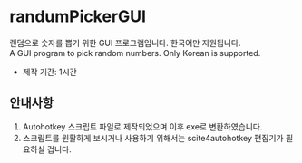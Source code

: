 # randumPickerGUI
랜덤으로 숫자를 뽑기 위한 GUI 프로그램입니다. 한국어만 지원됩니다.  
A GUI program to pick random numbers. Only Korean is supported.

- 제작 기간: 1시간

## 안내사항
1. Autohotkey 스크립트 파일로 제작되었으며 이후 exe로 변환하였습니다.
2. 스크립트를 원활하게 보시거나 사용하기 위해서는 scite4autohotkey 편집기가 필요하실 겁니다.
